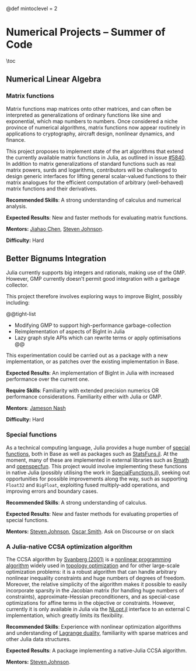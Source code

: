 @def mintoclevel = 2

# Numerical Projects – Summer of Code

\toc

## Numerical Linear Algebra

### Matrix functions

Matrix functions map matrices onto other matrices, and can often be interpreted as generalizations of ordinary functions like sine and exponential, which map numbers to numbers. Once considered a niche province of numerical algorithms, matrix functions now appear routinely in applications to cryptography, aircraft design, nonlinear dynamics, and finance.

This project proposes to implement state of the art algorithms that extend the currently available matrix functions in Julia, as outlined in issue [#5840](https://github.com/JuliaLang/julia/issues/5840). In addition to matrix generalizations of standard functions such as real matrix powers, surds and logarithms, contributors will be challenged to design generic interfaces for lifting general scalar-valued functions to their matrix analogues for the efficient computation of arbitrary (well-behaved) matrix functions and their derivatives.

**Recommended Skills**: A strong understanding of calculus and numerical analysis.

**Expected Results**: New and faster methods for evaluating matrix functions.

**Mentors:** [Jiahao Chen](https://github.com/jiahao), [Steven Johnson](https://github.com/stevengj).

**Difficulty:** Hard

<!--- Commented out since it was not updated for Summer 2021. 

## Interval arithmetic

### A standards-compliant interval arithmetic library

Interval arithmetic provides a way to perform computations with floating-point numbers that are guaranteed to be correct, by
wrapping each operand in an interval. [`ValidatedNumerics.jl`](https://github.com/dpsanders/ValidatedNumerics.jl) is a native Julia package providing interval functions that has a significant amount of functionality.

This project proposes to achieve compliance of this package with the [IEEE 1788-2015 Standard](https://standards.ieee.org/findstds/standard/1788-2015.html), which specifies how interval arithmetic packages should behave. This would make the package one of the first few packages to be fully compliant with the standard. It would involve adding some functions, writing documentation, improving the test suite, writing a compliance document, and overhauling and simplifying the code that already exists. The goal is to make this package a reference for interval arithmetic implementations.

**Recommended Skills**: Mathematical background; a basic understanding of floating-point arithmetic; an eye for detail and aesthetics; strong writing skills.

**Expected results**: A library that fulfills the IEEE 1788-2015 standard.

**Mentors:** [David P. Sanders](https://github.com/dpsanders)


### Guaranteed root finding with intervals

Interval arithmetic provides a way to perform computations with continuous sets of real  numbers or vectors, for example to bound the range of a function over a given set.

This can be used to find roots (zeros) of functions in a *guaranteed* way, by excluding regions where there are no roots and zooming in on roots, but always within a given interval.

A basic branch-and-prune algorithm has been implemented in  [`IntervalRootFinding.jl`](https://github.com/JuliaIntervals/IntervalRootFinding.jl).

This project proposes to significantly improve these methods using techniques found in the interval arithmetic literature.

**Recommended skills**: Multivariable calculus and linear algebra; a basic understanding of floating-point arithmetic.

**Expected results**: A state-of-the-art root finding library in pure Julia.

**Mentors:** [David P. Sanders](https://github.com/dpsanders), [Luis Benet](https://github.com/lbenet)


### Global optimization with intervals

Interval arithmetic provides a way to perform computations with continuous sets of real  numbers or vectors, for example to bound the range of a function over a given set.

This can be used to do global optimization of functions in a deterministic way, that is, find the global minimum of a non-convex, nonlinear function $f:\mathbb{R}^n \to \mathbb{R}$.
Interval methods for global optimization provide a guaranteed bound for the global optimum, and sets that contain the optimizers.

A basic branch-and-bound algorithm has already been implemented in  [`IntervalOptimisation.jl`](https://github.com/JuliaIntervals/IntervalOptimisation.jl), but it can be significantly improved.

This project proposes to develop a state-of-the-art global optimization routine in Julia, by applying techniques found in the interval arithmetic and global optimization literature.
This may involve developing code for McCormick relaxations and/or affine arithmetic.

**Recommended skills**: Multivariable calculus and linear algebra; a basic understanding of floating-point arithmetic.

**Expected results**: A state-of-the-art global optimization library in pure Julia.

**Mentors:** [David P. Sanders](https://github.com/dpsanders)


### Taylor models and a guaranteed ODE solver

By combining interval arithmetic and Taylor series, we get **Taylor models**, which are guaranteed (rigorous) approximations of functions.
Using these, it is possible to
write a Taylor integrator for ordinary differential equations (ODEs) that gives guaranteed results, i.e. we get a "tube" that is guaranteed to contain the true solution of the ODE.

Some groundwork for this has been laid in the `TaylorModels.jl` package.
 The project will require reading papers on the subject and experimenting with different implementations for performance, for example using different polynomial representations.


**Recommended skills**: Multivariable calculus and linear algebra; understanding of floating-point arithmetic; ability to read papers and implement generic algorithms which allow to swap different libraries in and out.

**Expected results**: A state-of-the-art library for Taylor models.

**Mentors:** [David P. Sanders](https://github.com/dpsanders), [Luis Benet](https://github.com/lbenet), [Marcelo Forets](https://github.com/mforets)
-->

## Better Bignums Integration

Julia currently supports big integers and rationals, making use of the GMP. However, GMP currently doesn't permit good integration with a garbage collector.

This project therefore involves exploring ways to improve BigInt, possibly including:

@@tight-list
* Modifying GMP to support high-performance garbage-collection
* Reimplementation of aspects of BigInt in Julia
* Lazy graph style APIs which can rewrite terms or apply optimisations
@@

This experimentation could be carried out as a package with a new implementation, or as patches over the existing implementation in Base.

**Expected Results**: An implementation of BigInt in Julia with increased performance over the current one.

**Require Skills**: Familiarity with extended precision numerics OR performance considerations. Familiarity either with Julia or GMP.

**Mentors**: [Jameson Nash](https://github.com/vtjnash)

**Difficulty:** Hard

### Special functions

As a technical computing language, Julia provides a huge number of
[special functions](https://en.wikipedia.org/wiki/Special_functions), both in Base as well
as packages such as [StatsFuns.jl](https://github.com/JuliaStats/StatsFuns.jl). At the
moment, many of these are implemented in external libraries such as
[Rmath](https://github.com/JuliaLang/Rmath-julia) and
[openspecfun](https://github.com/JuliaLang/openspecfun). This project would involve
implementing these functions in native Julia (possibly utilising the work in
[SpecialFunctions.jl](https://github.com/nolta/SpecialFunctions.jl)),
seeking out opportunities for possible improvements along the way, such as supporting
`Float32` and `BigFloat`, exploiting fused multiply-add operations, and improving errors
and boundary cases.

**Recommended Skills**: A strong understanding of calculus.

**Expected Results**: New and faster methods for evaluating properties of special functions.

**Mentors:** [Steven Johnson](https://github.com/stevengj), [Oscar Smith](https://github.com/oscardssmith). Ask on Discourse or on slack

### A Julia-native CCSA optimization algorithm

The CCSA algorithm by [Svanberg (2001)](https://epubs.siam.org/doi/10.1137/S1052623499362822) is a [nonlinear programming algorithm](https://en.wikipedia.org/wiki/Nonlinear_programming) widely used in [topology optimization](https://en.wikipedia.org/wiki/Topology_optimization) and for other large-scale optimization problems: it is a robust algorithm that can handle arbitrary nonlinear inequality constraints and huge numbers of degrees of freedom.  Moreover, the relative simplicity of the algorithm makes it possible to easily incorporate sparsity in the Jacobian matrix (for handling huge numbers of constraints), approximate-Hessian preconditioners, and as special-case optimizations for affine terms in the objective or constraints.  However, currently it is only available in Julia via the [NLopt.jl](https://github.com/JuliaOpt/NLopt.jl) interface to an external C implementation, which greatly limits its flexibility.

**Recommended Skills**: Experience with nonlinear optimization algorithms and understanding of [Lagrange duality](https://en.wikipedia.org/wiki/Duality_(optimization)), familiarity with sparse matrices and other Julia data structures.

**Expected Results**: A package implementing a native-Julia CCSA algorithm.

**Mentors:** [Steven Johnson](https://github.com/stevengj).

